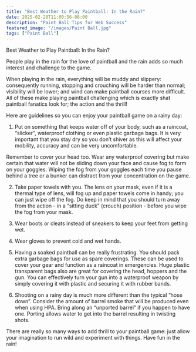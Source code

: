 ```yaml
---
title: "Best Weather to Play Paintball: In the Rain?"
date: 2025-02-20T11:00:56-08:00
description: "Paint Ball Tips for Web Success"
featured_image: "/images/Paint Ball.jpg"
tags: ["Paint Ball"]
---
```


Best Weather to Play Paintball: In the Rain?

People play in the rain for the love of paintball and the rain adds so much interest and challenge to the game.

When playing in the rain, everything will be muddy and slippery: consequently running, stopping and crouching will be harder than normal; visibility will be lower; and wind can make paintball courses more difficult.  All of these make playing paintball challenging which is exactly shat paintball fanatics look for; the action and the thrill!

Here are guidelines so you can enjoy your paintball game on a rainy day:

1.  Put on something that keeps water off of your body, such as a raincoat, “slicker”, waterproof clothing or even plastic garbage bags. It is very important that you stay dry so you don’t shiver as this will affect your mobility, accuracy and can be very uncomfortable.

Remember to cover your head too.  Wear any waterproof covering but make certain that water will not be sliding down your face and cause fog to form on your goggles.  Wiping the fog from your goggles each time you pause behind a tree or a bunker can distract from your concentration on the game.   

2.  Take paper towels with you. The lens on your mask, even if it is a thermal type of lens, will fog up and paper towels come in handy; you can just wipe off the fog.  Do keep in mind that you should turn away from the action - in a “sitting duck” (crouch) position - before you wipe the fog from your mask.

3.  Wear boots or cleats instead of sneakers to keep your feet from getting wet.  

4.  Wear gloves to prevent cold and wet hands. 

5.  Having a soaked paintball can be really frustrating. You should pack extra garbage bags for use as spare coverings. These can be used to cover your gear and function as a raincoat in emergencies.  Huge plastic transparent bags also are great for covering the head, hoppers and the gun.  You can effectively turn your gun into a waterproof weapon by simply covering it with plastic and securing it with rubber bands.

6.  Shooting on a rainy day is much more different than the typical “hose down”. Consider the amount of barrel smoke that will be produced even when using HPA.  Bring along an “unported barrel” if you happen to have one.  Porting allows water to get into the barrel resulting in twisting shots. 

There are really so many ways to add thrill to your paintball game: just allow your imagination to run wild and experiment with things.  Have fun in the rain!


